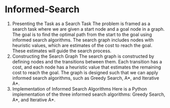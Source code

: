 # Informed-Search

1. Presenting the Task as a Search Task
The problem is framed as a search task where we are given a start node and a goal node in a graph. The goal is to find the optimal path from the start to the goal using informed search algorithms. The search graph includes nodes with heuristic values, which are estimates of the cost to reach the goal. These estimates will guide the search process.
2. Constructing the Search Graph
The search graph is constructed by defining nodes and the transitions between them. Each transition has a cost, and each node has a heuristic value that estimates the remaining cost to reach the goal. The graph is designed such that we can apply informed search algorithms, such as Greedy Search, A*, and Iterative A*.
3. Implementation of Informed Search Algorithms
Here is a Python implementation of the three informed search algorithms: Greedy Search, A*, and Iterative A*.
